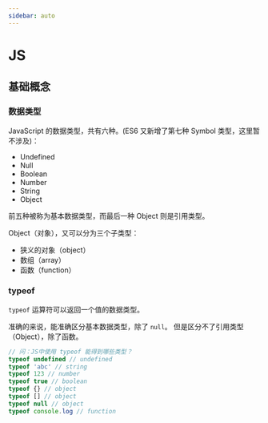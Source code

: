 ```yaml
---
sidebar: auto
---
```


# JS
## 基础概念

### 数据类型

JavaScript 的数据类型，共有六种。(ES6 又新增了第七种 Symbol 类型，这里暂不涉及)：

- Undefined
- Null
- Boolean
- Number
- String
- Object

前五种被称为基本数据类型，而最后一种 Object 则是引用类型。

Object（对象），又可以分为三个子类型：
- 狭义的对象（object）
- 数组（array）
- 函数（function）

### typeof

``typeof`` 运算符可以返回一个值的数据类型。

准确的来说，能准确区分基本数据类型，除了 ``null``。 但是区分不了引用类型（Object），除了函数。

``` js
// 问：JS中使用 typeof 能得到哪些类型？
typeof undefined // undefined
typeof 'abc' // string
typeof 123 // number
typeof true // boolean
typeof {} // object
typeof [] // object
typeof null // object
typeof console.log // function
```
